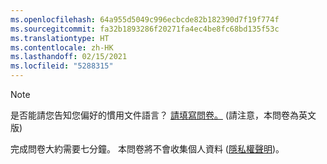 ```yaml
---
ms.openlocfilehash: 64a955d5049c996ecbcde82b182390d7f19f774f
ms.sourcegitcommit: fa32b1893286f20271fa4ec4be8fc68bd135f53c
ms.translationtype: HT
ms.contentlocale: zh-HK
ms.lasthandoff: 02/15/2021
ms.locfileid: "5288315"
---
```

> [!NOTE]
>是否能請您告知您偏好的慣用文件語言？ [請填寫問卷。](https://aka.ms/BAG_Docs_Language_Survey) (請注意，本問卷為英文版)
>
>完成問卷大約需要七分鐘。 本問卷將不會收集個人資料 ([隱私權聲明](https://go.microsoft.com/fwlink/?LinkId=521839))。
